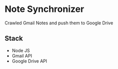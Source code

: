 Note Synchronizer
================

Crawled Gmail Notes and push them to Google Drive

## Stack
- Node JS
- Gmail API
- Google Drive API

